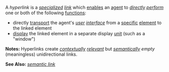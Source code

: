 A *hyperlink* is a *[specialized](https://github.com/gcassel/Modular-Organization-Terminology/blob/master/terms/specialize.md) [link](https://github.com/gcassel/Modular-Organization-Terminology/blob/master/terms/link.md)* which [enables](https://github.com/gcassel/Modular-Organization-Terminology/blob/master/terms/enable.md) an [agent](https://github.com/gcassel/Modular-Organization-Terminology/blob/master/terms/agent.md) to *[directly](https://github.com/gcassel/Modular-Organization-Terminology/blob/master/terms/direct.md) [perform](https://github.com/gcassel/Modular-Organization-Terminology/blob/master/terms/perform.md)* one or both of the following [functions](https://github.com/gcassel/Modular-Organization-Terminology/blob/master/terms/function.md):
* directly [transport](https://github.com/gcassel/Modular-Organization-Terminology/blob/master/terms/transport.md) the agent's *[user](https://github.com/gcassel/Modular-Organization-Terminology/blob/master/terms/user.md) [interface](https://github.com/gcassel/Modular-Organization-Terminology/blob/master/terms/interface.md)* from a [specific](https://github.com/gcassel/Modular-Organization-Terminology/blob/master/terms/specific.md) [element](https://github.com/gcassel/Modular-Organization-Terminology/blob/master/terms/element.md) to the linked element
* [display](https://github.com/gcassel/Modular-Organization-Terminology/blob/master/terms/display.md) the linked element in a separate display [unit](https://github.com/gcassel/Modular-Organization-Terminology/blob/master/terms/unit.md) (such as a "window")  
		
**Notes:**  Hyperlinks create *[contextually](https://github.com/gcassel/Modular-Organization-Terminology/blob/master/terms/context.md) [relevant](https://github.com/gcassel/Modular-Organization-Terminology/blob/master/terms/relevance.md)* but *[semantically](https://github.com/gcassel/Modular-Organization-Terminology/blob/master/terms/semantic.md) empty* (meaningless) unidirectional links.  
		
**See Also:**  *[semantic link](https://github.com/gcassel/Modular-Organization-Terminology/blob/master/compound-terms/semantic-link.md)*
